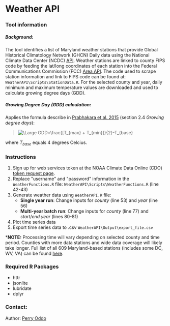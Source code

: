 # Weather API
### Tool information
##### Background:
The tool identifies a list of Maryland weather stations that provide Global Historical Climatology Network (GHCN) Daily data using the National Climate Data Center (NCDC) [API](https://www.ncdc.noaa.gov/cdo-web/webservices/v2#gettingStarted). Weather stations are linked to county FIPS code by feeding the lat/long coordinates of each station into the Federal Communications Commission (FCC) [Area API](https://geo.fcc.gov/api/census/). The code used to scrape station information and link to FIPS code can be found at: `WeatherAPI\Scripts\StationData.R`. For the selected county and year, daily minimum and maximum temperature values are downloaded and used to calculate growing degree days (GDD).

##### Growing Degree Day (GDD) calculation:
Applies the formula describe in [Prabhakara et al. 2015](https://www.sciencedirect.com/science/article/pii/S0303243415000525) (section 2.4 *Growing degree days*):

><img src="https://latex.codecogs.com/svg.latex?\Large&space;GDD=\frac{[T_{max} + T_{min}]}{2}-T_{base}" title="\Large GDD=\frac{[T_{max} + T_{min}]}{2}-T_{base}" />

where *T<sub>base</sub>* equals 4 degrees Celcius.



### Instructions
1. Sign up for web services token at the NOAA Climate Data Online (CDO) [token request page](https://www.ncdc.noaa.gov/cdo-web/token).
2. Replace "username" and "password" information in the `WeatherFunctions.R` file: `WeatherAPI\Scripts\WeatherFunctions.R` (line 42-43)
3. Generate weather data using `WeatherAPI.R` file:
	* **Single year run**: Change inputs for *county* (line 53) and *year* (line 56)
	*  **Multi-year batch run**: Change inputs for *county* (line 77) and *start*/*end year* (lines 80-81)
4. Plot time series data
5. Export time series data to .csv `WeatherAPI\Output\export_file.csv`

***NOTE:** Processing time will vary depending on selected county and time period. Counties with more data stations and wide data coverage will likely take longer. Full list of all 609 Maryland-based stations (includes some DC, WV, VA) can be found [here](https://www.ncdc.noaa.gov/cdo-web/datasets/GHCND/locations/FIPS:24/detail#stationlist).

### Required R Packages
* httr
* jsonlite
* lubridate
* dplyr

### Contact:
Author: [Perry Oddo](mailto:perry.oddo@nasas.gov)

